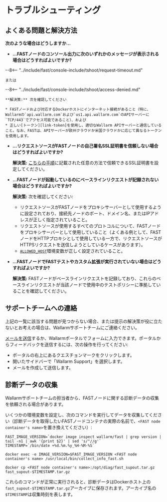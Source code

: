 [doc-allowed-host]:     operations/env-variables.md#limiting-the-number-of-requests-to-be-recorded
[doc-ssl]:              ssl/intro.md
[link-token]:           operations/internals.md#token

#   トラブルシューティング

##  よくある問題と解決方法

**次のような場合はどうしますか...**

* **...FASTノードのコンソール出力に次のいずれかのメッセージが表示される場合はどうすればよいですか?**

--8<-- "../include/fast/console-include/tshoot/request-timeout.md"
    
    または

--8<-- "../include/fast/console-include/tshoot/access-denied.md"
    
    **解決策:** 次を確認してください

    * FASTノードおよび対応するDockerホストにインターネット接続があること（特に、Wallarmの`api.wallarm.com`および`us1.api.wallarm.com`のAPIサーバーに`TCP/443`でアクセス可能であること）、および
    * 正しい[トークン][link-token]を使用し、適切なWallarm APIサーバーと通信していること。なお、FASTは、APIサーバーが欧州クラウドか米国クラウドかに応じて異なるトークンを使用します。
    
* **...リクエストソースがFASTノードの自己署名SSL証明書を信頼しない場合はどうすればよいですか?**

    **解決策:** [こちらの手順][doc-ssl]に記載された任意の方法で信頼できるSSL証明書を設定してください。
    
* **...FASTノードが起動しているのにベースラインリクエストが記録されない場合はどうすればよいですか?**

    **解決策:** 次を確認してください:

    * リクエストソースがFASTノードをプロキシサーバーとして使用するように設定されており、接続先ノードのポート、ドメイン名、またはIPアドレスが正しく指定されていること。
    * リクエストソースが使用するすべてのプロトコルについて、FASTノードをプロキシサーバーとして使用していること（よくある例として、FASTノードをHTTPプロキシとして使用している一方で、リクエストソースがHTTPSリクエストを送信しようとしているケースがあります）。
    * [`ALLOWED_HOST`][doc-allowed-host]環境変数が正しく設定されていること。
    
* **...FASTノードでFASTテストやカスタム拡張が実行されていない場合はどうすればよいですか?**

    **解決策:** FASTノードがベースラインリクエストを記録しており、これらのベースラインリクエストが当該ノードで使用中のテストポリシーに準拠していることを確認してください。

##  サポートチームへの連絡

上記の一覧に該当する問題が見つからない場合、または提示の解決策が役に立たないとお考えの場合は、Wallarmサポートチームにご連絡ください。

[メールを送信](mailto:support@wallarm.com)するか、Wallarmポータルでフォームに入力できます。ポータルからフィードバックを送信するには、次の操作を行ってください:

* ポータルの右上にあるクエスチョンマークをクリックします。
* 開いたサイドバーで「Wallarm Support」を選択します。
* メールを作成して送信します。

##  診断データの収集

Wallarmサポートチームの担当者から、FASTノードに関する診断データの収集を依頼される場合があります。

いくつかの環境変数を設定し、次のコマンドを実行してデータを収集してください（診断データを取得したいFASTノードコンテナの実際の名前で、`<FAST node container's name>`を置き換えてください）:

```
FAST_IMAGE_VERSION=`docker image inspect wallarm/fast | grep version | tail -n1 | awk '{print $2}' | sed 's/"//g'`
TIMESTAMP=`/bin/date +%d.%m.%y_%H-%M-%S`

docker exec -e IMAGE_VERSION=$FAST_IMAGE_VERSION <FAST node container's name> /usr/local/bin/collect_info_fast.sh

docker cp <FAST node container's name>:/opt/diag/fast_supout.tar.gz fast_supout-$TIMESTAMP.tar.gz
```

これらのコマンドが正常に実行されると、診断データはDockerホスト上の`fast_supout-$TIMESTAMP.tar.gz`アーカイブに保存されます。アーカイブ名の`$TIMESTAMP`は収集時刻を表します。